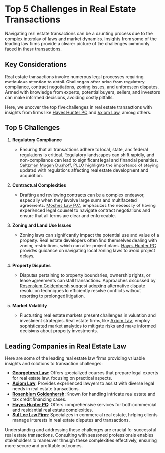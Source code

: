 # Top 5 Challenges in Real Estate Transactions 

Navigating real estate transactions can be a daunting process due to the complex interplay of laws and market dynamics. Insights from some of the leading law firms provide a clearer picture of the challenges commonly faced in these transactions. 

## Key Considerations

Real estate transactions involve numerous legal processes requiring meticulous attention to detail. Challenges often arise from regulatory compliance, contract negotiations, zoning issues, and unforeseen disputes. Armed with knowledge from experts, potential buyers, sellers, and investors can make informed decisions, avoiding costly pitfalls.

Here, we uncover the top five challenges in real estate transactions with insights from firms like [Hayes Hunter PC](/dir/hayes_hunter_pc) and [Axiom Law](/dir/axiom_law), among others.

## Top 5 Challenges

1. **Regulatory Compliance**
   - Ensuring that all transactions adhere to local, state, and federal regulations is critical. Regulatory landscapes can shift rapidly, and non-compliance can lead to significant legal and financial penalties. [Saltzman Mugan Dushoff, PLLC](/dir/saltzman_mugan_dushoff_pllc) highlights the importance of staying updated with regulations affecting real estate development and acquisition.

2. **Contractual Complexities**
   - Drafting and reviewing contracts can be a complex endeavor, especially when they involve large sums and multifaceted agreements. [Moshes Law P.C.](/dir/moshes_law_pc) emphasizes the necessity of having experienced legal counsel to navigate contract negotiations and ensure that all terms are clear and enforceable.

3. **Zoning and Land Use Issues**
   - Zoning laws can significantly impact the potential use and value of a property. Real estate developers often find themselves dealing with zoning restrictions, which can alter project plans. [Hayes Hunter PC](/dir/hayes_hunter_pc) provides guidance on navigating local zoning laws to avoid project delays.

4. **Property Disputes**
   - Disputes pertaining to property boundaries, ownership rights, or lease agreements can stall transactions. Approaches discussed by [Rosenblum Goldenhersh](/dir/rosenblum_goldenhersh) suggest adopting alternative dispute resolution techniques to efficiently resolve conflicts without resorting to prolonged litigation.

5. **Market Volatility**
   - Fluctuating real estate markets present challenges in valuation and investment strategies. Real estate firms, like [Axiom Law](/dir/axiom_law), employ sophisticated market analytics to mitigate risks and make informed decisions about property investments.

## Leading Companies in Real Estate Law

Here are some of the leading real estate law firms providing valuable insights and solutions to transaction challenges:

- **[Georgetown Law](/dir/georgetown_law)**: Offers specialized courses that prepare legal experts for real estate law, focusing on practical aspects.
- **[Axiom Law](/dir/axiom_law)**: Provides experienced lawyers to assist with diverse legal needs in real estate transactions.
- **[Rosenblum Goldenhersh](/dir/rosenblum_goldenhersh)**: Known for handling intricate real estate and tax credit financing cases.
- **[Hayes Hunter PC](/dir/hayes_hunter_pc)**: Offers comprehensive services for both commercial and residential real estate complexities.
- **[Sul Lee Law Firm](/dir/sul_lee_law_firm)**: Specializes in commercial real estate, helping clients manage interests in real estate disputes and transactions.

Understanding and addressing these challenges are crucial for successful real estate transactions. Consulting with seasoned professionals enables stakeholders to maneuver through these complexities effectively, ensuring more secure and profitable outcomes.
